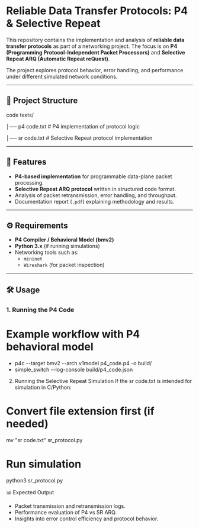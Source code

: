 # Reliable Data Transfer Protocols: P4 & Selective Repeat

This repository contains the implementation and analysis of **reliable data transfer protocols** as part of a networking project. The focus is on **P4 (Programming Protocol-Independent Packet Processors)** and **Selective Repeat ARQ (Automatic Repeat reQuest)**.  

The project explores protocol behavior, error handling, and performance under different simulated network conditions.

---

## 📂 Project Structure
code texts/

│── p4 code.txt # P4 implementation of protocol logic

│── sr code.txt # Selective Repeat protocol implementation



---

## 🚀 Features
- **P4-based implementation** for programmable data-plane packet processing.
- **Selective Repeat ARQ protocol** written in structured code format.
- Analysis of packet retransmission, error handling, and throughput.
- Documentation report (`.pdf`) explaining methodology and results.

---

## ⚙️ Requirements
- **P4 Compiler / Behavioral Model (bmv2)**
- **Python 3.x** (if running simulations)
- Networking tools such as:
  - `mininet`
  - `Wireshark` (for packet inspection)

---

## 🛠️ Usage

### 1. Running the P4 Code

# Example workflow with P4 behavioral model
- p4c --target bmv2 --arch v1model p4_code.p4 -o build/
- simple_switch --log-console build/p4_code.json
2. Running the Selective Repeat Simulation
If the sr code.txt is intended for simulation in C/Python:

# Convert file extension first (if needed)
mv "sr code.txt" sr_protocol.py

# Run simulation
python3 sr_protocol.py

📊 Expected Output
- Packet transmission and retransmission logs.
- Performance evaluation of P4 vs SR ARQ.
- Insights into error control efficiency and protocol behavior.
